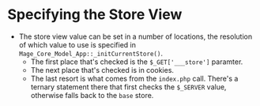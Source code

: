 # Specifying the Store View

* The store view value can be set in a number of locations, the resolution of which value to use is specified in `Mage_Core_Model_App::_initCurrentStore()`.
	* The first place that's checked is the `$_GET['___store']` paramter.
	* The next place that's checked is in cookies.
	* The last resort is what comes from the `index.php` call.  There's a ternary statement there that first checks the `$_SERVER` value, otherwise falls back to the `base` store.
